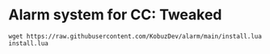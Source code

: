 # Alarm system for CC: Tweaked

```console
wget https://raw.githubusercontent.com/KobuzDev/alarm/main/install.lua install.lua
```